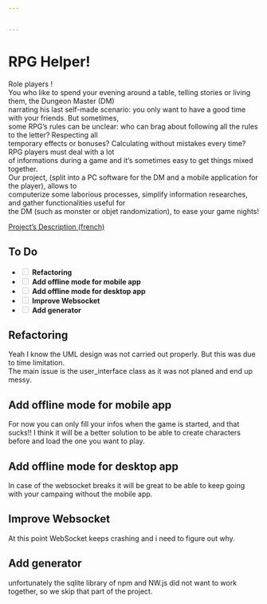 ```yaml
---


---
```


<h1 id="rpg-helper">RPG Helper!</h1>
<p>Role players !<br>
You who like to spend your evening around a table, telling stories or living them, the Dungeon Master (DM)<br>
narrating his last self-made scenario: you only want to have a good time with your friends. But sometimes,<br>
some RPG’s rules can be unclear: who can brag about following all the rules to the letter? Respecting all<br>
temporary effects or bonuses? Calculating without mistakes every time? RPG players must deal with a lot<br>
of informations during a game and it’s sometimes easy to get things mixed together.<br>
Our project, (split into a PC software for the DM and a mobile application for the player), allows to<br>
computerize some laborious processes, simplify information researches, and gather functionalities useful for<br>
the DM (such as monster or objet randomization), to ease your game nights!</p>
<p><a href="https://github.com/Kl0ven/POO_S6/blob/master/RPG%20Helper%20Jean-loup%20Monnier%20.pdf">Project’s Description (french)</a></p>
<h2 id="to-do">To Do</h2>
<ul>
<li class="task-list-item"><input type="checkbox" class="task-list-item-checkbox" disabled=""> <strong>Refactoring</strong></li>
<li class="task-list-item"><input type="checkbox" class="task-list-item-checkbox" disabled="">  <strong>Add offline mode for mobile app</strong></li>
<li class="task-list-item"><input type="checkbox" class="task-list-item-checkbox" disabled="">  <strong>Add offline mode for desktop app</strong></li>
<li class="task-list-item"><input type="checkbox" class="task-list-item-checkbox" disabled=""> <strong>Improve Websocket</strong></li>
<li class="task-list-item"><input type="checkbox" class="task-list-item-checkbox" disabled=""> <strong>Add generator</strong></li>
</ul>
<h2 id="refactoring">Refactoring</h2>
<p>Yeah I know  the UML design was not carried out properly. But this was due to time limitation.<br>
The main issue is the user_interface class as it was not planed and end up messy.</p>
<h2 id="add-offline-mode-for-mobile-app">Add offline mode for mobile app</h2>
<p>For now you can only fill your infos when the game is started, and that sucks!! I think it will be a better solution to be able to create characters before and load the one you want to play.</p>
<h2 id="add-offline-mode-for-desktop-app">Add offline mode for desktop app</h2>
<p>In case of the websocket breaks it will be great to be able to keep going with your campaing without the mobile app.</p>
<h2 id="improve-websocket">Improve Websocket</h2>
<p>At this point WebSocket keeps crashing and i need to figure out why.</p>
<h2 id="add-generator">Add generator</h2>
<p>unfortunately the sqlite library of npm and NW.js did not want to work together, so we skip that part of the project.</p>

